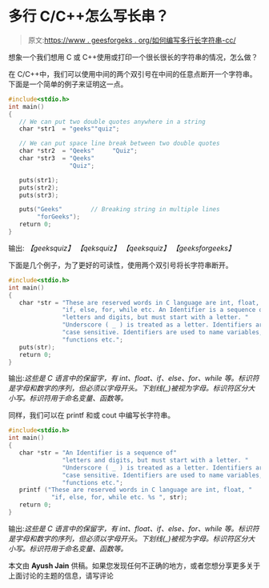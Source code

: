 # 多行 C/C++怎么写长串？

> 原文:[https://www . geesforgeks . org/如何编写多行长字符串-cc/](https://www.geeksforgeeks.org/how-to-write-long-strings-in-multi-lines-cc/)

想象一个我们想用 C 或 C++使用或打印一个很长很长的字符串的情况，怎么做？

在 C/C++中，我们可以使用中间的两个双引号在中间的任意点断开一个字符串。下面是一个简单的例子来证明这一点。

```cpp
#include<stdio.h>
int main()
{
   // We can put two double quotes anywhere in a string
   char *str1  = "geeks""quiz"; 

   // We can put space line break between two double quotes
   char *str2  = "Qeeks"     "Quiz";
   char *str3  = "Qeeks"     
                 "Quiz";

   puts(str1);
   puts(str2);
   puts(str3);

   puts("Geeks"        // Breaking string in multiple lines
        "forGeeks");
   return 0;
}
```

输出:
*【geeksquiz】
【qeksquiz】
【qeeksquiz】
【geeksforgeeks】*

下面是几个例子，为了更好的可读性，使用两个双引号将长字符串断开。

```cpp
#include<stdio.h>
int main()
{
   char *str = "These are reserved words in C language are int, float, "
               "if, else, for, while etc. An Identifier is a sequence of"
               "letters and digits, but must start with a letter. "
               "Underscore ( _ ) is treated as a letter. Identifiers are "
               "case sensitive. Identifiers are used to name variables,"
               "functions etc.";
   puts(str);
   return 0; 
} 
```

输出:*这些是 C 语言中的保留字，有 int、float、if、else、for、while 等。标识符是字母和数字的序列，但必须以字母开头。下划线(_)被视为字母。标识符区分大小写。标识符用于命名变量、函数等。*

同样，我们可以在 printf 和或 cout 中编写长字符串。

```cpp
#include<stdio.h>
int main()
{
   char *str = "An Identifier is a sequence of"
               "letters and digits, but must start with a letter. "
               "Underscore ( _ ) is treated as a letter. Identifiers are "
               "case sensitive. Identifiers are used to name variables,"
               "functions etc.";
   printf ("These are reserved words in C language are int, float, "
            "if, else, for, while etc. %s ", str);
   return 0; 
}
```

输出:*这些是 C 语言中的保留字，有 int、float、if、else、for、while 等。标识符是字母和数字的序列，但必须以字母开头。下划线(_)被视为字母。标识符区分大小写。标识符用于命名变量、函数等。*

本文由 **Ayush Jain** 供稿。如果您发现任何不正确的地方，或者您想分享更多关于上面讨论的主题的信息，请写评论
